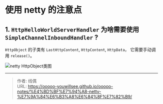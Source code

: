 # 使用 netty 的注意点


## 1. `HttpHelloWorldServerHandler` 为啥需要使用 `SimpleChannelInboundHandler` ?

`HttpObject` 的子类有 `LastHttpContent`, `HttpContent`, `HttpData`， 它需要手动调用 `release()`。

![netty HttpObject类图](/ooooo-notes/images/use-netty-01.png)





---

> 作者: 线偶  
> URL: https://ooooo-youwillsee.github.io/ooooo-notes/%E4%BD%BF%E7%94%A8-netty-%E7%9A%84%E6%B3%A8%E6%84%8F%E7%82%B9/  

